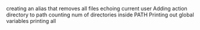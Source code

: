 creating an alias that removes all files
echoing current user
Adding action directory to path
counting num of directories inside PATH
Printing out global variables
printing all
